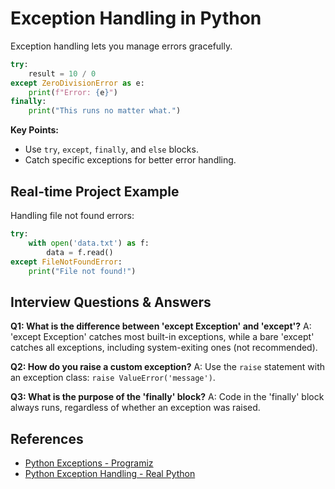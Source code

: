 # Exception Handling in Python

Exception handling lets you manage errors gracefully.

```python
try:
    result = 10 / 0
except ZeroDivisionError as e:
    print(f"Error: {e}")
finally:
    print("This runs no matter what.")
```

**Key Points:**
- Use `try`, `except`, `finally`, and `else` blocks.
- Catch specific exceptions for better error handling.

## Real-time Project Example
Handling file not found errors:

```python
try:
    with open('data.txt') as f:
        data = f.read()
except FileNotFoundError:
    print("File not found!")
```

## Interview Questions & Answers
**Q1: What is the difference between 'except Exception' and 'except'?**
A: 'except Exception' catches most built-in exceptions, while a bare 'except' catches all exceptions, including system-exiting ones (not recommended).

**Q2: How do you raise a custom exception?**
A: Use the `raise` statement with an exception class: `raise ValueError('message')`.

**Q3: What is the purpose of the 'finally' block?**
A: Code in the 'finally' block always runs, regardless of whether an exception was raised.

## References
- [Python Exceptions - Programiz](https://www.programiz.com/python-programming/exception-handling)
- [Python Exception Handling - Real Python](https://realpython.com/python-exceptions/)
